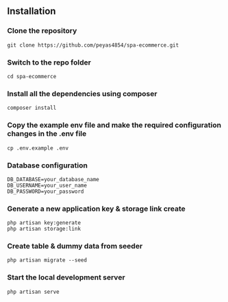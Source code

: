 

## Installation

### Clone the repository

    git clone https://github.com/peyas4854/spa-ecommerce.git

### Switch to the repo folder

    cd spa-ecommerce

### Install all the dependencies using composer

    composer install

### Copy the example env file and make the required configuration changes in the .env file

    cp .env.example .env

### Database configuration

    DB_DATABASE=your_database_name
    DB_USERNAME=your_user_name
    DB_PASSWORD=your_password

### Generate a new application key & storage link create

    php artisan key:generate
    php artisan storage:link

### Create table & dummy data from seeder

    php artisan migrate --seed

### Start the local development server

    php artisan serve


